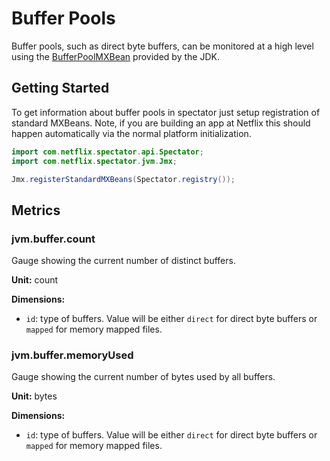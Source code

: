 # Buffer Pools

Buffer pools, such as direct byte buffers, can be monitored at a high level using the
[BufferPoolMXBean](http://docs.oracle.com/javase/7/docs/api/java/lang/management/BufferPoolMXBean.html)
provided by the JDK. 

## Getting Started

To get information about buffer pools in spectator just setup registration of standard MXBeans.
Note, if you are building an app at Netflix this should happen automatically via the normal
platform initialization.

```java
import com.netflix.spectator.api.Spectator;
import com.netflix.spectator.jvm.Jmx;

Jmx.registerStandardMXBeans(Spectator.registry());
```

## Metrics

### jvm.buffer.count

Gauge showing the current number of distinct buffers.

**Unit:** count 

**Dimensions:**

* `id`: type of buffers. Value will be either `direct` for direct byte buffers or `mapped` for
  memory mapped files.

### jvm.buffer.memoryUsed

Gauge showing the current number of bytes used by all buffers.

**Unit:** bytes 

**Dimensions:**

* `id`: type of buffers. Value will be either `direct` for direct byte buffers or `mapped` for
  memory mapped files.
  